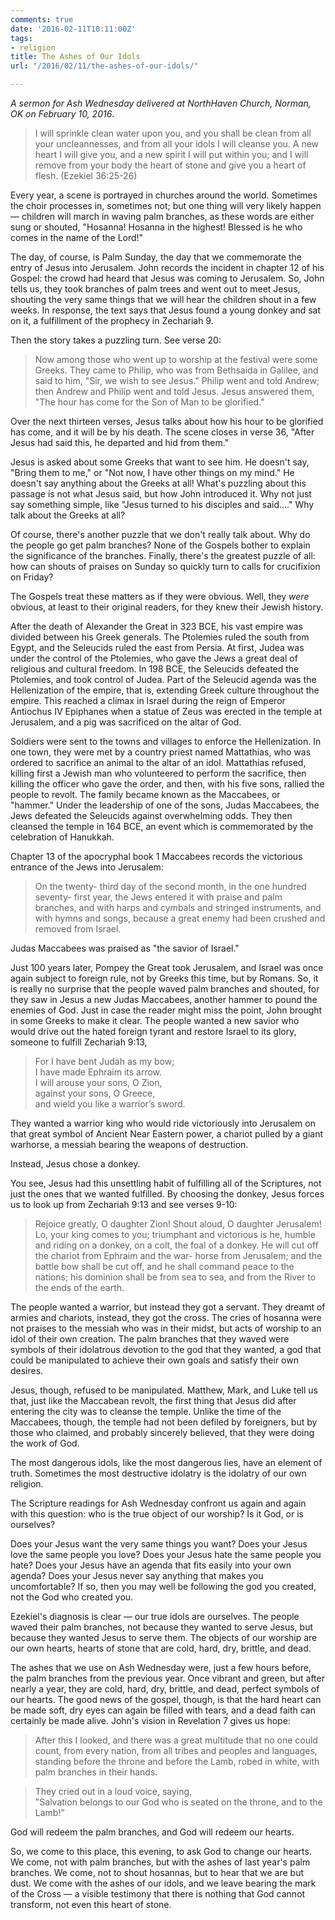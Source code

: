 ```yaml
---
comments: true
date: '2016-02-11T10:11:00Z'
tags:
- religion
title: The Ashes of Our Idols
url: "/2016/02/11/the-ashes-of-our-idols/"

---
```

*A sermon for Ash Wednesday delivered at NorthHaven Church, Norman, OK on February 10, 2016*.

>I will sprinkle clean water upon you, and you shall be clean from all your uncleannesses, and from all your idols I will cleanse you. A new heart I will give you, and a new spirit I will put within you; and I will remove from your body the heart of stone and give you a heart of flesh. (Ezekiel 36:25-26)

Every year, a scene is portrayed in churches around the world. Sometimes the choir processes in, sometimes not; but one thing will very likely happen — children will march in waving palm branches, as these words are either sung or shouted, "Hosanna! Hosanna in the highest! Blessed is he who comes in the name of the Lord!"

The day, of course, is Palm Sunday, the day that we commemorate the entry of Jesus into Jerusalem. John records the incident in chapter 12 of his Gospel: the crowd had heard that Jesus was coming to Jerusalem. So, John tells us, they took branches of palm trees and went out to meet Jesus, shouting the very same things that we will hear the children shout in a few weeks. In response, the text says that Jesus found a young donkey and sat on it, a fulfillment of the prophecy in Zechariah 9.

Then the story takes a puzzling turn. See verse 20:

>Now among those who went up to worship at the festival were some Greeks. They came to Philip, who was from Bethsaida in Galilee, and said to him, "Sir, we wish to see Jesus." Philip went and told Andrew; then Andrew and Philip went and told Jesus. Jesus answered them, "The hour has come for the Son of Man to be glorified."

Over the next thirteen verses, Jesus talks about how his hour to be glorified has come, and it will be by his death. The scene closes in verse 36, "After Jesus had said this, he departed and hid from them."

Jesus is asked about some Greeks that want to see him. He doesn't say, "Bring them to me," or "Not now, I have other things on my mind." He doesn't say anything about the Greeks at all! What's puzzling about this passage is not what Jesus said, but how John introduced it. Why not just say something simple, like "Jesus turned to his disciples and said...." Why talk about the Greeks at all?

<!-- It's puzzling — almost as puzzling as my talking about Palm Sunday here on Ash Wednesday, in a sermon that's supposed to be on a passage from Ezekiel about idolatry. -->

Of course, there's another puzzle that we don't really talk about. Why do the people go get palm branches? None of the Gospels bother to explain the significance of the branches. Finally, there's the greatest puzzle of all: how can shouts of praises on Sunday so quickly turn to calls for crucifixion on Friday?

The Gospels treat these matters as if they were obvious. Well, they *were* obvious, at least to their original readers, for they knew their Jewish history.

After the death of Alexander the Great in 323 BCE, his vast empire was divided between his Greek generals. The Ptolemies ruled the south from Egypt, and the Seleucids ruled the east from Persia. At first, Judea was under the control of the Ptolemies, who gave the Jews a great deal of religious and cultural freedom. In 198 BCE, the Seleucids defeated the Ptolemies, and took control of Judea.  Part of the Seleucid agenda was the Hellenization of the empire, that is, extending Greek culture throughout the empire. This reached a climax in Israel during the reign of Emperor Antiochus IV Epiphanes when a statue of Zeus was erected in the temple at Jerusalem, and a pig was sacrificed on the altar of God.

Soldiers were sent to the towns and villages to enforce the Hellenization. In one town, they were met by a country priest named Mattathias, who was ordered to sacrifice an animal to the altar of an idol. Mattathias refused, killing first a Jewish man who volunteered to perform the sacrifice, then killing the officer who gave the order, and then, with his five sons, rallied the people to revolt. The family became known as the Maccabees, or "hammer." Under the leadership of one of the sons, Judas Maccabees, the Jews defeated the Seleucids against overwhelming odds. They then cleansed the temple in 164 BCE, an event which is commemorated by the celebration of Hanukkah.

Chapter 13 of the apocryphal book 1 Maccabees records the victorious entrance of the Jews into Jerusalem:

>On the twenty- third day of the second month, in the one hundred seventy- first year, the Jews entered it with praise and palm branches, and with harps and cymbals and stringed instruments, and with hymns and songs, because a great enemy had been crushed and removed from Israel.

Judas Maccabees was praised as "the savior of Israel."

Just 100 years later, Pompey the Great took Jerusalem, and Israel was once again subject to foreign rule, not by Greeks this time, but by Romans. So, it is really no surprise that the people waved palm branches and shouted, for they saw in Jesus a new Judas Maccabees, another hammer to pound the enemies of God. Just in case the reader might miss the point, John brought in some Greeks to make it clear. The people wanted a new savior who would drive out the hated foreign tyrant and restore Israel to its glory, someone to fulfill Zechariah 9:13, 

>For I have bent Judah as my bow;  
>I have made Ephraim its arrow.  
>I will arouse your sons, O Zion,  
>against your sons, O Greece,  
>and wield you like a warrior’s sword.

They wanted a warrior king who would ride victoriously into Jerusalem on that great symbol of Ancient Near Eastern power, a chariot pulled by a giant warhorse, a messiah bearing the weapons of destruction.

Instead, Jesus chose a donkey. 

You see, Jesus had this unsettling habit of fulfilling all of the Scriptures, not just the ones that we wanted fulfilled. By choosing the donkey, Jesus forces us to look up from Zechariah 9:13 and see verses 9-10:

>Rejoice greatly, O daughter Zion!
>Shout aloud, O daughter Jerusalem!
>Lo, your king comes to you;
>triumphant and victorious is he,
>humble and riding on a donkey,
>on a colt, the foal of a donkey.
>He will cut off the chariot from Ephraim
>and the war- horse from Jerusalem;
>and the battle bow shall be cut off,
>and he shall command peace to the nations;
>his dominion shall be from sea to sea,
>and from the River to the ends of the earth.

The people wanted a warrior, but instead they got a servant. They dreamt of armies and chariots, instead, they got the cross. The cries of hosanna were not praises to the messiah who was in their midst, but acts of worship to an idol of their own creation. The palm branches that they waved were symbols of their idolatrous devotion to the god that they wanted, a god that could be manipulated to achieve their own goals and satisfy their own desires.

Jesus, though, refused to be manipulated. Matthew, Mark, and Luke tell us that, just like the Maccabean revolt, the first thing that Jesus did after entering the city was to cleanse the temple. Unlike the time of the Maccabees, though, the temple had not been defiled by foreigners, but by those who claimed, and probably sincerely believed, that they were doing the work of God. 

The most dangerous idols, like the most dangerous lies, have an element of truth. Sometimes the most destructive idolatry is the idolatry of our own religion.

The Scripture readings for Ash Wednesday confront us again and again  with this question: who is the true object of our worship? Is it God, or is ourselves? 

Does your Jesus want the very same things you want? Does your Jesus love the same people you love? Does your Jesus hate the same people you hate? Does your Jesus have an agenda that fits easily into your own agenda? Does your Jesus never say anything that makes you uncomfortable? If so, then you may well be following the god you created, not the God who created you. 

Ezekiel's diagnosis is clear — our true idols are ourselves. The people waved their palm branches, not because they wanted to serve Jesus, but because they wanted Jesus to serve them. The objects of our worship are our own hearts, hearts of stone that are cold, hard, dry, brittle, and dead. 

The ashes that we use on Ash Wednesday were, just a few hours before, the palm branches from the previous year. Once vibrant and green, but after nearly a year, they are cold, hard, dry, brittle, and dead, perfect symbols of our hearts. The good news of the gospel, though, is that the hard heart can be made soft, dry eyes can again be filled with tears, and a dead faith can certainly be made alive. John's vision in Revelation 7 gives us hope: 

> After this I looked, and there was a great multitude that no one could count, from every nation, from all tribes and peoples and languages, standing before the throne and before the Lamb, robed in white, with palm branches in their hands.

>They cried out in a loud voice, saying,  
>"Salvation belongs to our God who is seated on the throne, and to the Lamb!”

God will redeem the palm branches, and God will redeem our hearts.

So, we come to this place, this evening, to ask God to change our hearts. We come, not with palm branches, but with the ashes of last year's palm branches. We come, not to shout hosannas, but to hear that we are but dust. We come with the ashes of our idols, and we leave bearing the mark of the Cross — a visible testimony that there is nothing that God cannot transform, not even this heart of stone.
